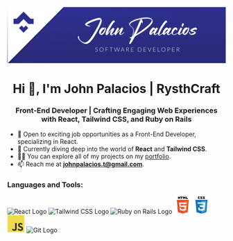<img src="./banner.png" alt="Banner image" />

<h1 align="center">Hi 👋, I'm John Palacios | RysthCraft</h1>
<h3 align="center">Front-End Developer | Crafting Engaging Web Experiences with React, Tailwind CSS, and Ruby on Rails</h3>

- 🔔 Open to exciting job opportunities as a Front-End Developer, specializing in React.
- 🌱 Currently diving deep into the world of **React** and **Tailwind CSS**.
- 👨‍💻 You can explore all of my projects on my [portfolio](https://react-rysthcraft.onrender.com/).
- 📫 Reach me at **johnpalacios.t@gmail.com**.

<h3 align="left">Languages and Tools:</h3>
<p align="left">
  <img src="https://upload.wikimedia.org/wikipedia/commons/a/a7/React-icon.svg" alt="React Logo" width="40" height="40" />
  <img src="https://upload.wikimedia.org/wikipedia/commons/d/d5/Tailwind_CSS_Logo.svg" alt="Tailwind CSS Logo" width="40" height="40" />
  <img src="https://download.logo.wine/logo/Ruby_on_Rails/Ruby_on_Rails-Logo.wine.png" alt="Ruby on Rails Logo" width="60" height="40" />
  <img src="https://raw.githubusercontent.com/devicons/devicon/master/icons/html5/html5-original-wordmark.svg" alt="HTML5 Logo" width="40" height="40"/>
  <img src="https://raw.githubusercontent.com/devicons/devicon/master/icons/css3/css3-original-wordmark.svg" alt="CSS3 Logo" width="40" height="40"/>
  <img src="https://raw.githubusercontent.com/devicons/devicon/master/icons/javascript/javascript-original.svg" alt="JavaScript Logo" width="40" height="40"/>
  <img src="https://www.vectorlogo.zone/logos/git-scm/git-scm-icon.svg" alt="Git Logo" width="40" height="40"/>
</p>
